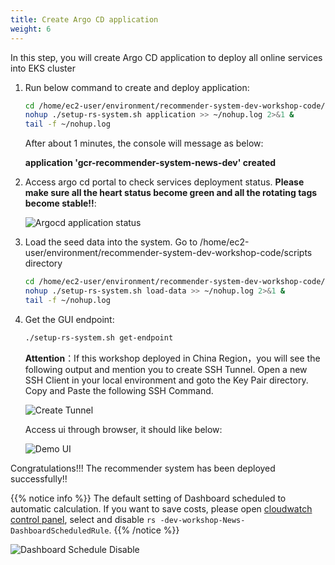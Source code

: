 ```yaml
---
title: Create Argo CD application
weight: 6
---
```


In this step, you will create Argo CD application to deploy all online services into EKS cluster

1. Run below command to create and deploy application:

    ```sh
    cd /home/ec2-user/environment/recommender-system-dev-workshop-code/scripts
    nohup ./setup-rs-system.sh application >> ~/nohup.log 2>&1 &
    tail -f ~/nohup.log 
    ```

    After about 1 minutes, the console will message as below:

    **application 'gcr-recommender-system-news-dev' created**

2. Access argo cd portal to check services deployment status. **Please make sure all the heart status become green and all the rotating tags become stable!!**:

    ![Argocd application status](/images/argocd-app-status.png)

3. Load the seed data into the system. Go to /home/ec2-user/environment/recommender-system-dev-workshop-code/scripts directory

    ```sh
    cd /home/ec2-user/environment/recommender-system-dev-workshop-code/scripts
    nohup ./setup-rs-system.sh load-data >> ~/nohup.log 2>&1 &
    tail -f ~/nohup.log 
    ```

4. Get the GUI endpoint:

    ```sh
    ./setup-rs-system.sh get-endpoint
    ```

   **Attention**：If this workshop deployed in China Region，you will see the following output and mention you to create SSH Tunnel. Open a new SSH Client in your local environment and goto the Key Pair directory. Copy and Paste the following SSH Command.
   
   ![Create Tunnel](/images/create-tunnel-endpoint.png)

    Access ui through browser, it should like below:

    ![Demo UI](/images/demo-ui.png)

Congratulations!!! The recommender system has been deployed successfully!!

   {{% notice info %}}
    The default setting of Dashboard scheduled to automatic calculation. If you want to save costs, please open [cloudwatch control panel](https://console.aws.amazon.com/events/home#/rules), select and disable `rs -dev-workshop-News-DashboardScheduledRule`.
   {{% /notice %}}

![Dashboard Schedule Disable](/images/dashboard-schedule-disable.png)

